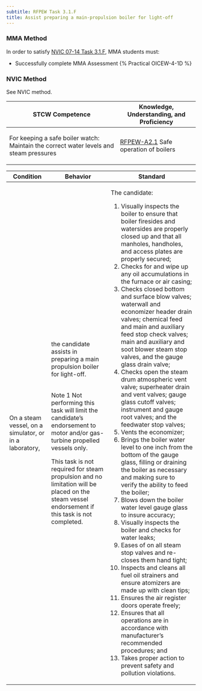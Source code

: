 ```yaml
---
subtitle: RFPEW Task 3.1.F 
title: Assist preparing a main-propulsion boiler for light-off
---
```



### MMA Method

In order to satisfy  [NVIC 07-14  Task  3.1.F](/stcw23/assets/images/nvic-07-14.pdf), MMA students must:

* Successfully complete MMA Assessment {% Practical OICEW-4-1D %}


### NVIC Method

<a onclick="togglevisibility('nvic_methods')" >See NVIC method.</a>

<div id='nvic_methods' class='hide'>

<table>
<thead>
<tr>
<th class='forty'> STCW Competence </th>
<th class='sixty'> Knowledge, Understanding, and Proficiency </th>
</tr>
</thead>




<tbody>
<tr><td markdown='1'>

For keeping a safe boiler watch: Maintain the correct water levels and steam pressures

</td><td markdown='1'>

[RFPEW-A2.1](../../tables/34.html#RFPEW-A2.1) Safe operation of boilers

</td></tr>


</tbody>
</table>


<table>
<thead>
<tr><th class='twenty'>  Condition </th><th class='twenty'> Behavior </th><th  class='sixty'>Standard </th></tr>
</thead>
<tbody >



<tr><td markdown='1'>

On a steam vessel, on a simulator, or in a laboratory,

</td><td markdown='1'>

the candidate assists in preparing a main propulsion boiler for light-off.

<br>

<div class="tooltip">Note 1
<span class="tooltiptext">
Not performing this task will limit the candidate’s endorsement to motor and/or gas-turbine propelled vessels only.

This task is not required for steam propulsion and no limitation will be placed on the steam vessel endorsement if this task is not completed.
</span>
</div>


</td><td markdown='1'>

The candidate:

1. Visually inspects the boiler to ensure that boiler firesides and watersides are properly closed up and that all manholes, handholes, and access plates are properly secured;
2. Checks for and wipe up any oil accumulations in the furnace or air casing;
3. Checks closed bottom and surface blow valves; waterwall and economizer header drain valves; chemical feed and main and auxiliary feed stop check valves; main and auxiliary and soot blower steam stop valves, and the gauge glass drain valve;
4. Checks open the steam drum atmospheric vent valve; superheater drain and vent valves; gauge glass cutoff valves; instrument and gauge root valves; and the feedwater stop valves;
5. Vents the economizer;
6. Brings the boiler water level to one inch from the bottom of the gauge glass, filling or draining the boiler as necessary and making sure to verify the ability to feed the boiler;
7. Blows down the boiler water level gauge glass to insure accuracy;
8. Visually inspects the boiler and checks for water leaks;
9. Eases of on all steam stop valves and re-closes them hand tight;
10. Inspects and cleans all fuel oil strainers and ensure atomizers are made up with clean tips;
11. Ensures the air register doors operate freely;
12. Ensures that all operations are in accordance with manufacturer’s recommended procedures; and
13. Takes proper action to prevent safety and pollution violations.

</td></tr>
</tbody>
</table>
</div>
